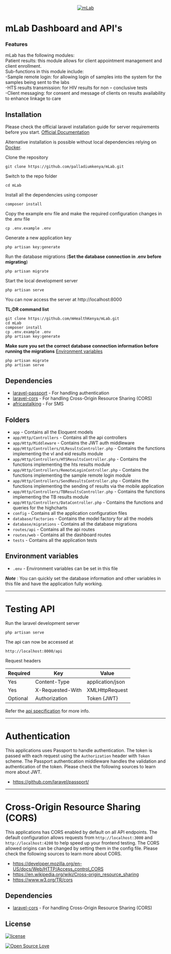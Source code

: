 <p align="center">
  <a href="https://mlab.palladiumkenya.co.ke">
    <img src="https://mlab.mhealthkenya.co.ke/assets/images/logo.png" alt="mLab">
  </a>
  </p>

# mLab Dashboard and API's

### Features

mLab has the following modules: <br>
Patient results: this module allows for client appointment management and client enrollment. <br>
Sub-functions in this module include: <br>
-Sample remote login: for allowing login of samples into the system for the samples being sent to the labs <br>
-HTS results transmission: for HIV results for non – conclusive tests <br>
-Client messaging: for consent and message of clients on results availability to enhance linkage to care <br>

## Installation

Please check the official laravel installation guide for server requirements before you start. [Official Documentation](https://laravel.com/docs/5.8/installation#installation)

Alternative installation is possible without local dependencies relying on [Docker](#docker). 

Clone the repository

    git clone https://github.com/palladiumkenya/mLab.git

Switch to the repo folder

    cd mLab

Install all the dependencies using composer

    composer install

Copy the example env file and make the required configuration changes in the .env file

    cp .env.example .env

Generate a new application key

    php artisan key:generate

Run the database migrations (**Set the database connection in .env before migrating**)

    php artisan migrate

Start the local development server

    php artisan serve

You can now access the server at http://localhost:8000

**TL;DR command list**

    git clone https://github.com/mHealthKenya/mLab.git
    cd mLab
    composer install
    cp .env.example .env
    php artisan key:generate
    
**Make sure you set the correct database connection information before running the migrations** [Environment variables](#environment-variables)

    php artisan migrate
    php artisan serve

## Dependencies

- [laravel-passport](https://github.com/laravel/passport) - For handling authentication
- [laravel-cors](https://github.com/barryvdh/laravel-cors) - For handling Cross-Origin Resource Sharing (CORS)
- [africastalking](https://github.com/AfricasTalkingLtd/africastalking-php) - For SMS

## Folders

- `app` - Contains all the Eloquent models
- `app/Http/Controllers` - Contains all the api controllers
- `app/Http/Middleware` - Contains the JWT auth middleware
- `app/Http/Controllers/VLResultsController.php` - Contains the functions implementing the vl and eid results module
- `app/Http/Controllers/HTSResultsController.php` - Contains the functions implementing the hts results module
- `app/Http/Controllers/RemoteLoginController.php` - Contains the functions implementing the sample remote login module
- `app/Http/Controllers/SendResultsController.php` - Contains the functions implementing the sending of results via the mobile application
- `app/Http/Controllers/TBResultsController.php` - Contains the functions implementing the TB results module
- `app/Http/Controllers/DataController.php` - Contains the functions and queries for the highcharts
- `config` - Contains all the application configuration files
- `database/factories` - Contains the model factory for all the models
- `database/migrations` - Contains all the database migrations
- `routes/api` - Contains all the api routes
- `routes/web` - Contains all the dashboard routes
- `tests` - Contains all the application tests

## Environment variables

- `.env` - Environment variables can be set in this file

***Note*** : You can quickly set the database information and other variables in this file and have the application fully working.

----------

# Testing API

Run the laravel development server

    php artisan serve

The api can now be accessed at

    http://localhost:8000/api

Request headers

| **Required** 	| **Key**              	| **Value**            	|
|----------	|------------------	|------------------	|
| Yes      	| Content-Type     	| application/json 	|
| Yes      	| X-Requested-With 	| XMLHttpRequest   	|
| Optional 	| Authorization    	| Token {JWT}      	|

Refer the [api specification](#api-specification) for more info.

----------
 
# Authentication
 
This applications uses Passport to handle authentication. The token is passed with each request using the `Authorization` header with `Token` scheme. The Passport authentication middleware handles the validation and authentication of the token. Please check the following sources to learn more about JWT.
 
- https://github.com/laravel/passport/

----------

# Cross-Origin Resource Sharing (CORS)
 
This applications has CORS enabled by default on all API endpoints. The default configuration allows requests from `http://localhost:3000` and `http://localhost:4200` to help speed up your frontend testing. The CORS allowed origins can be changed by setting them in the config file. Please check the following sources to learn more about CORS.
 
- https://developer.mozilla.org/en-US/docs/Web/HTTP/Access_control_CORS
- https://en.wikipedia.org/wiki/Cross-origin_resource_sharing
- https://www.w3.org/TR/cors
## Dependencies

- [laravel-cors](https://github.com/barryvdh/laravel-cors) - For handling Cross-Origin Resource Sharing (CORS)

## License

[![license](https://img.shields.io/github/license/mashape/apistatus.svg?style=for-the-badge)](#)

[![Open Source Love](https://badges.frapsoft.com/os/v2/open-source-200x33.png?v=103)](#)
